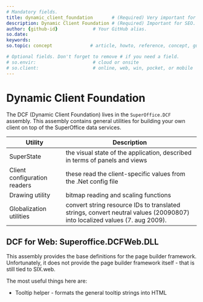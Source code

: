 ```yaml
---
# Mandatory fields.
title: dynamic_client_foundation       # (Required) Very important for SEO.
description: Dynamic Client Foundation # (Required) Important for SEO.
author: {github-id}             # Your GitHub alias.
so.date:
keywords:
so.topic: concept              # article, howto, reference, concept, guide

# Optional fields. Don't forget to remove # if you need a field.
# so.envir:                     # cloud or onsite
# so.client:                    # online, web, win, pocket, or mobile
---
```


# Dynamic Client Foundation

The DCF (Dynamic Client Foundation) lives in the `SuperOffice.DCF` assembly. This assembly contains general utilities for building your own client on top of the SuperOffice data services.

| Utility | Description |
|---|---|
| SuperState | the visual state of the application, described in terms of panels and views |
| Client configuration readers | these read the client-specific values from the .Net config file |
| Drawing utility | bitmap reading and scaling functions |
| Globalization utilities | convert string resource IDs to translated strings, convert neutral values (20090807) into localized values (7. aug 2009). |

## DCF for Web: Superoffice.DCFWeb.DLL

This assembly provides the base definitions for the page builder framework. Unfortunately, it does not provide the page builder framework itself - that is still tied to SIX.web.

The most useful things here are:

* Tooltip helper - formats the general tooltip strings into HTML
